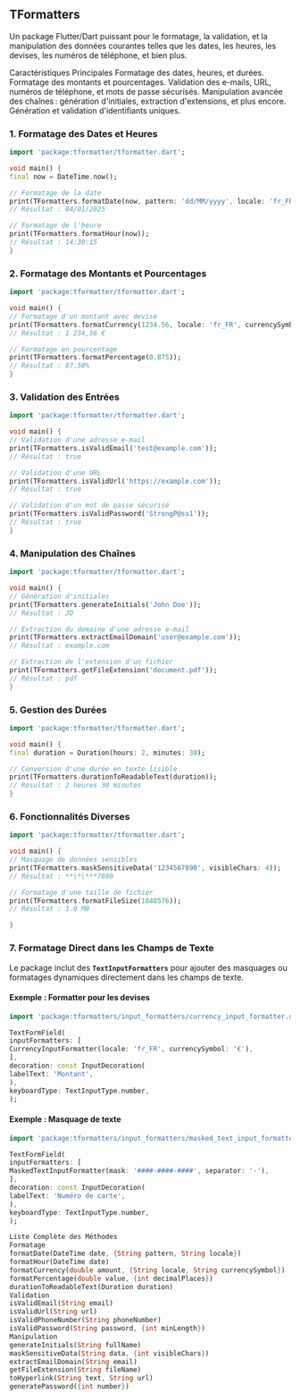 ## TFormatters

Un package Flutter/Dart puissant pour le formatage, la validation, et la manipulation des données courantes telles que les dates, les heures, les devises, les numéros de téléphone, et bien plus.

Caractéristiques Principales
Formatage des dates, heures, et durées.
Formatage des montants et pourcentages.
Validation des e-mails, URL, numéros de téléphone, et mots de passe sécurisés.
Manipulation avancée des chaînes : génération d'initiales, extraction d'extensions, et plus encore.
Génération et validation d'identifiants uniques.

### 1. Formatage des Dates et Heures

```dart
import 'package:tformatter/tformatter.dart';

void main() {
final now = DateTime.now();

// Formatage de la date
print(TFormatters.formatDate(now, pattern: 'dd/MM/yyyy', locale: 'fr_FR'));
// Résultat : 04/01/2025

// Formatage de l'heure
print(TFormatters.formatHour(now));
// Résultat : 14:30:15
}
```

### 2. Formatage des Montants et Pourcentages

```dart
import 'package:tformatter/tformatter.dart';

void main() {
// Formatage d'un montant avec devise
print(TFormatters.formatCurrency(1234.56, locale: 'fr_FR', currencySymbol: '€'));
// Résultat : 1 234,56 €

// Formatage en pourcentage
print(TFormatters.formatPercentage(0.875));
// Résultat : 87.50%
}
```

### 3. Validation des Entrées

```dart
import 'package:tformatter/tformatter.dart';

void main() {
// Validation d'une adresse e-mail
print(TFormatters.isValidEmail('test@example.com'));
// Résultat : true

// Validation d'une URL
print(TFormatters.isValidUrl('https://example.com'));
// Résultat : true

// Validation d'un mot de passe sécurisé
print(TFormatters.isValidPassword('StrongP@ss1'));
// Résultat : true
}
```

### 4. Manipulation des Chaînes

```dart
import 'package:tformatter/tformatter.dart';

void main() {
// Génération d'initiales
print(TFormatters.generateInitials('John Doe'));
// Résultat : JD

// Extraction du domaine d'une adresse e-mail
print(TFormatters.extractEmailDomain('user@example.com'));
// Résultat : example.com

// Extraction de l'extension d'un fichier
print(TFormatters.getFileExtension('document.pdf'));
// Résultat : pdf
}
```

### 5. Gestion des Durées

```dart
import 'package:tformatter/tformatter.dart';

void main() {
final duration = Duration(hours: 2, minutes: 30);

// Conversion d'une durée en texte lisible
print(TFormatters.durationToReadableText(duration));
// Résultat : 2 heures 30 minutes
}
```

### 6. Fonctionnalités Diverses

```dart
import 'package:tformatter/tformatter.dart';

void main() {
// Masquage de données sensibles
print(TFormatters.maskSensitiveData('1234567890', visibleChars: 4));
// Résultat : **\*\***7890

// Formatage d'une taille de fichier
print(TFormatters.formatFileSize(1048576));
// Résultat : 1.0 MB

}
```

### 7. Formatage Direct dans les Champs de Texte

Le package inclut des **`TextInputFormatters`** pour ajouter des masquages ou formatages dynamiques directement dans les champs de texte.

#### Exemple : Formatter pour les devises

```dart
import 'package:tformatters/input_formatters/currency_input_formatter.dart';

TextFormField(
inputFormatters: [
CurrencyInputFormatter(locale: 'fr_FR', currencySymbol: '€'),
],
decoration: const InputDecoration(
labelText: 'Montant',
),
keyboardType: TextInputType.number,
);
```

#### Exemple : Masquage de texte

```dart
import 'package:tformatters/input_formatters/masked_text_input_formatter.dart';

TextFormField(
inputFormatters: [
MaskedTextInputFormatter(mask: '####-####-####', separator: '-'),
],
decoration: const InputDecoration(
labelText: 'Numéro de carte',
),
keyboardType: TextInputType.number,
);
```

```dart
Liste Complète des Méthodes
Formatage
formatDate(DateTime date, {String pattern, String locale})
formatHour(DateTime date)
formatCurrency(double amount, {String locale, String currencySymbol})
formatPercentage(double value, {int decimalPlaces})
durationToReadableText(Duration duration)
Validation
isValidEmail(String email)
isValidUrl(String url)
isValidPhoneNumber(String phoneNumber)
isValidPassword(String password, {int minLength})
Manipulation
generateInitials(String fullName)
maskSensitiveData(String data, {int visibleChars})
extractEmailDomain(String email)
getFileExtension(String fileName)
toHyperlink(String text, String url)
generatePassword({int number})
```
